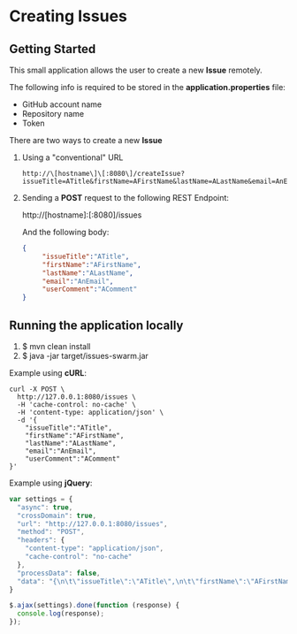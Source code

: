 # Creating Issues

## Getting Started

This small application allows the user to create a new **Issue** remotely.

The following info is required to be stored in the **application.properties** file:

- GitHub account name
- Repository name
- Token

There are two ways to create a new **Issue**

1. Using a "conventional" URL

   ```
   http://\[hostname\]\[:8080\]/createIssue?issueTitle=ATitle&firstName=AFirstName&lastName=ALastName&email=AnEmail&userComment=AComment
   ```

2. Sending a **POST** request to the following REST Endpoint:

   http://\[hostname\]:\[:8080\]/issues

   And the following body:
   
   ```json
   { 
	    "issueTitle":"ATitle",
	    "firstName":"AFirstName",
	    "lastName":"ALastName",
	    "email":"AnEmail",
	    "userComment":"AComment"
   }
   ```
   
##
## Running the application locally

1. $ mvn clean install
2. $ java -jar target/issues-swarm.jar

Example using **cURL**:

```
curl -X POST \
  http://127.0.0.1:8080/issues \
  -H 'cache-control: no-cache' \
  -H 'content-type: application/json' \
  -d '{
	"issueTitle":"ATitle",
	"firstName":"AFirstName",
	"lastName":"ALastName",
	"email":"AnEmail",
	"userComment":"AComment"
}'
```

Example using **jQuery**:

```javascript
var settings = {
  "async": true,
  "crossDomain": true,
  "url": "http://127.0.0.1:8080/issues",
  "method": "POST",
  "headers": {
    "content-type": "application/json",
    "cache-control": "no-cache"
  },
  "processData": false,
  "data": "{\n\t\"issueTitle\":\"ATitle\",\n\t\"firstName\":\"AFirstName\",\n\t\"lastName\":\"ALastName\",\n\t\"email\":\"AnEmail\",\n\t\"userComment\":\"AComment\"\n}"
}

$.ajax(settings).done(function (response) {
  console.log(response);
});
```